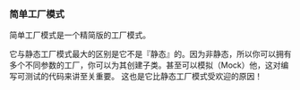 ### 简单工厂模式

简单工厂模式是一个精简版的工厂模式。

它与静态工厂模式最大的区别是它不是『静态』的。因为非静态，所以你可以拥有多个不同参数的工厂，你可以为其创建子类。甚至可以模拟（Mock）他，这对编写可测试的代码来讲至关重要。 这也是它比静态工厂模式受欢迎的原因！